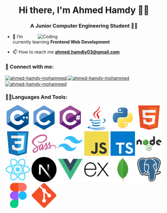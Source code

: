 
<h1 align="center">Hi there, I'm Ahmed Hamdy 👋🤖</h1>

<h3 align="center">A Junior Computer Engineering Student 👩‍💻</h3>

<img align="right" alt="Coding" width="400" src="https://gifdb.com/images/high/hacker-flint-lockwood-x8rmhnzorw4lcrp6.gif">


- 🌱 I’m currently learning **Frontend Web Development**

- 📫 How to reach me **ahmed.hamdiy03@gmail.com**

<h3 align="left">📱 Connect with me:</h3>
<p align="left">

<a href="https://www.facebook.com/profile.php?id=100004877143052" target="blank">
<img align="center" src="https://github.com/gauravghongde/social-icons/blob/master/SVG/Color/Facebook.svg" alt="ahmed-hamdy-mohammed" height="45" width="60" />
</a>


<a href="https://www.instagram.com/ahmed.hamdy03/" target="blank">
<img align="center" src="https://github.com/gauravghongde/social-icons/blob/master/SVG/Color/Instagram.svg" alt="ahmed-hamdy-mohammed" height="45" width="60" />
</a>

<a href="https://www.linkedin.com/in/ahmed-hamdy-mohammed" target="blank">
<img align="center" src="https://raw.githubusercontent.com/rahuldkjain/github-profile-readme-generator/master/src/images/icons/Social/linked-in-alt.svg" alt="ahmed-hamdy-mohammed" height="30" width="40" />
</a>



<h3 align="left">🐱‍👤Languages And Tools:</h3>

<p align="left">
<!--cpp!--> 
<img src="https://github.com/devicons/devicon/blob/master/icons/cplusplus/cplusplus-original.svg" alt="cpp" width="80" height="80"/> 

<!--c!--> 
<img src="https://github.com/devicons/devicon/blob/master/icons/c/c-original.svg" alt="c" width="80" height="80"/> 

<!--c#!--> 
<img src="https://github.com/devicons/devicon/blob/master/icons/csharp/csharp-original.svg" alt="c#" width="80" height="80"/> 

<!--java!--> 
<img src="https://github.com/devicons/devicon/blob/master/icons/java/java-original.svg" alt="java" width="80" height="80"/> 

<!--python!--> 
<img src="https://github.com/devicons/devicon/blob/master/icons/python/python-original.svg" alt="python" width="80" height="80"/> 

<!--html!--> 
<img src="https://github.com/devicons/devicon/blob/master/icons/html5/html5-original.svg" alt="html" width="80" height="80"/> 

<!--css!--> 
<img src="https://github.com/devicons/devicon/blob/master/icons/css3/css3-original.svg" alt="css" width="80" height="80"/> 

<!--sass!--> 
<img src="https://github.com/devicons/devicon/blob/master/icons/sass/sass-original.svg" alt="sass" width="80" height="80"/> 

<!--tailwind!--> 
<img src="https://github.com/devicons/devicon/blob/master/icons/tailwindcss/tailwindcss-original.svg" alt="tailwind" width="80" height="80"/> 

<!--java script!--> 
<img src="https://github.com/devicons/devicon/blob/master/icons/javascript/javascript-original.svg" alt="java script" width="80" height="80"/> 

<!--typescript!--> 
<img src="https://github.com/devicons/devicon/blob/master/icons/typescript/typescript-original.svg" alt="type script" width="80" height="80"/> 

<!--node js!--> 
<img src="https://github.com/devicons/devicon/blob/master/icons/nodejs/nodejs-original-wordmark.svg" alt="node" width="80" height="80"/> 

<!--react!--> 
<img src="https://github.com/devicons/devicon/blob/master/icons/react/react-original.svg" alt="react" width="80" height="80"/> 

<!--next!--> 
<img src="https://github.com/devicons/devicon/blob/master/icons/nextjs/nextjs-original.svg" alt="next" width="80" height="80"/> 

<!--vue!--> 
<img src="https://github.com/devicons/devicon/blob/master/icons/vuejs/vuejs-original.svg" alt="vue" width="80" height="80"/> 

<!--express!--> 
<img src="https://github.com/devicons/devicon/blob/master/icons/express/express-original.svg" alt="express" width="80" height="80"/> 

<!--mongo db!--> 
<img src="https://github.com/devicons/devicon/blob/master/icons/mongodb/mongodb-original.svg" alt="mongo" width="80" height="80"/> 

<!--postgre!--> 
<img src="https://github.com/devicons/devicon/blob/master/icons/postgresql/postgresql-original.svg" alt="postgre" width="80" height="80"/> 

<!--figma!--> 
<img src="https://github.com/devicons/devicon/blob/master/icons/figma/figma-original.svg" alt="figma" width="80" height="80"/> 

<!--git!--> 
<img src="https://github.com/devicons/devicon/blob/master/icons/git/git-original.svg" alt="git" width="80" height="80"/> 



</p>

<!--
**AhmedHamdiy/AhmedHamdiy** is a ✨ _special_ ✨ repository because its `README.md` (this file) appears on your GitHub profile.

Here are some ideas to get you started:

-->
